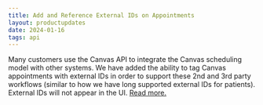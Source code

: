 ```yaml
---
title: Add and Reference External IDs on Appointments
layout: productupdates
date: 2024-01-16
tags: api 
---
```


Many customers use the Canvas API to integrate the Canvas scheduling model with other systems. We have added the ability to tag Canvas appointments with external IDs in order to support these 2nd and 3rd party workflows (similar to how we have long supported external IDs for patients). External IDs will not appear in the UI. [Read more.](/api/appointment)